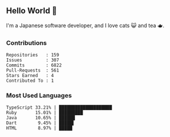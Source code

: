 ## Hello World 👋

I'm a Japanese software developer, and I love cats 😺 and tea 🫖.

### Contributions

    Repositories   : 159
    Issues         : 307
    Commits        : 6822
    Pull-Requests  : 561
    Stars Earned   : 4
    Contributed To : 1

### Most Used Languages

    TypeScript 33.21% | ████████████████████
    Ruby       15.01% | █████████
    Java       10.65% | ██████
    Dart        9.45% | █████▌
    HTML        8.97% | █████
